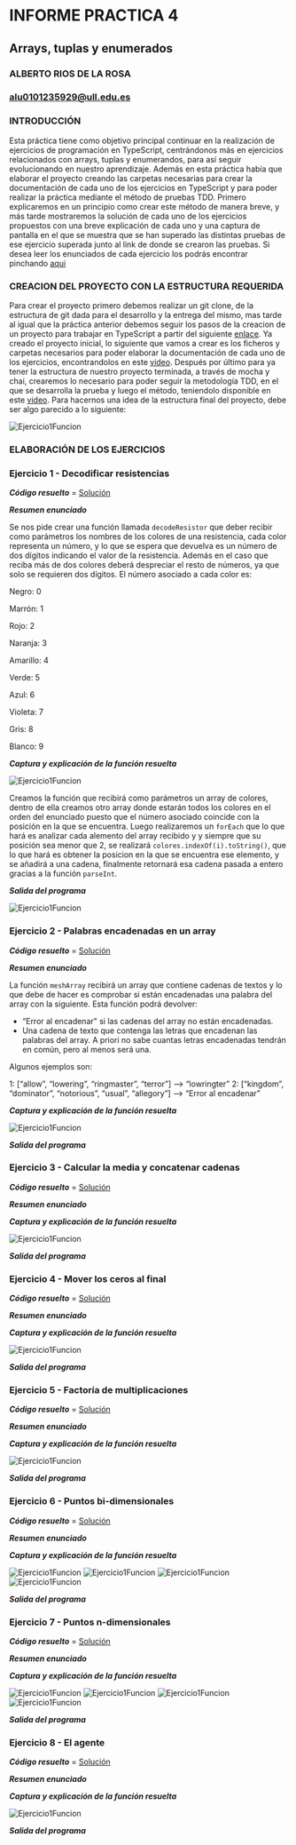 # INFORME PRACTICA 4
## Arrays, tuplas y enumerados
### ALBERTO RIOS DE LA ROSA
### alu0101235929@ull.edu.es

### INTRODUCCIÓN

Esta práctica tiene como objetivo principal continuar en la realización de ejercicios de programación en TypeScript, centrándonos más en ejercicios relacionados con arrays, tuplas y enumerandos, para así seguir evolucionando en nuestro aprendizaje. Además en esta práctica había que elaborar el proyecto creando las carpetas necesarias para crear la documentación de cada uno de los ejercicios en TypeScript y para poder realizar la práctica mediante el método de pruebas TDD. Primero explicaremos en un principio como crear este método de manera breve, y más tarde mostraremos la solución de cada uno de los ejercicios propuestos con una breve explicación de cada uno y una captura de pantalla en el que se muestra que se han superado las distintas pruebas de ese ejercicio superada junto al link de donde se crearon las pruebas. Si desea leer los enunciados de cada ejercicio los podrás encontrar pinchando [aqui](https://ull-esit-inf-dsi-2021.github.io/prct04-arrays-tuples-enums/)

### CREACION DEL PROYECTO CON LA ESTRUCTURA REQUERIDA

Para crear el proyecto primero debemos realizar un git clone, de la estructura de git dada para el desarrollo y la entrega del mismo, mas tarde al igual que la práctica anterior debemos seguir los pasos de la creacion de un proyecto para trabajar en TypeScript a partir del siguiente [enlace](https://ull-esit-inf-dsi-2021.github.io/typescript-theory/typescript-project-setup.html). Ya creado el proyecto inicial, lo siguiente que vamos a crear es los ficheros y carpetas necesarios para poder elaborar la documentación de cada uno de los ejercicios, encontrandolos en este [video](https://drive.google.com/file/d/19LLLCuWg7u0TjjKz9q8ZhOXgbrKtPUme/view). Después por último para ya tener la estructura de nuestro proyecto terminada, a través de mocha y chai, crearemos lo necesario para poder seguir la metodología TDD, en el que se desarrolla la prueba y luego el método, teniendolo disponible en este [video](https://drive.google.com/file/d/1-z1oNOZP70WBDyhaaUijjHvFtqd6eAmJ/view). Para hacernos una idea de la estructura final del proyecto, debe ser algo parecido a lo siguiente:

![Ejercicio1Funcion](Imagenes/Estructura.JPG) 

### ELABORACIÓN DE LOS EJERCICIOS

### Ejercicio 1 - Decodificar resistencias

***Código resuelto*** = [Solución](https://github.com/ULL-ESIT-INF-DSI-2021/ull-esit-inf-dsi-20-21-prct04-arrays-tuples-enums-Espinette/blob/master/src/ejercicio-1.ts)

***Resumen enunciado*** 
 
Se nos pide crear una función llamada `decodeResistor` que deber recibir como parámetros los nombres de los colores de una resistencia, cada color representa un número, y lo que se espera que devuelva es un número de dos dígitos indicando el valor de la resistencia. Además en el caso que reciba más de dos colores deberá despreciar el resto de números, ya que solo se requieren dos dígitos. El número asociado a cada color es:

Negro: 0

Marrón: 1

Rojo: 2

Naranja: 3

Amarillo: 4

Verde: 5

Azul: 6

Violeta: 7

Gris: 8

Blanco: 9

***Captura y explicación de la función resuelta***
 
![Ejercicio1Funcion](Imagenes/Ejercicio1Funcion.JPG) 

Creamos la función que recibirá como parámetros un array de colores, dentro de ella creamos otro array donde estarán todos los colores en el orden del enunciado puesto que el número asociado coincide con la posición en la que se encuentra. Luego realizaremos un `forEach` que lo que hará es analizar cada alemento del array recibido y y siempre que su posición sea menor que 2, se realizará `colores.indexOf(i).toString()`, que lo que hará es obtener la posicion en la que se encuentra ese elemento, y se añadirá a una cadena, finalmente retornará esa cadena pasada a entero gracias a la función `parseInt`.

***Salida del programa***

![Ejercicio1Funcion](Imagenes/Ejercicio1Prueba.JPG) 

### Ejercicio 2 - Palabras encadenadas en un array

***Código resuelto*** = [Solución](https://github.com/ULL-ESIT-INF-DSI-2021/ull-esit-inf-dsi-20-21-prct04-arrays-tuples-enums-Espinette/blob/master/src/ejercicio-2.ts)

***Resumen enunciado*** 
 
La función `meshArray` recibirá un array que contiene cadenas de textos y lo que debe de hacer es comprobar si están encadenadas una palabra del array con la siguiente. Esta función podrá devolver:

 - “Error al encadenar" si las cadenas del array no están encadenadas.
 - Una cadena de texto que contenga las letras que encadenan las palabras del array. A priori no sabe cuantas letras encadenadas tendrán en común, pero al menos será una.

Algunos ejemplos son:

1: [“allow”, “lowering”, “ringmaster”, “terror”] –> “lowringter”
2: [“kingdom”, “dominator”, “notorious”, “usual”, “allegory”] –> “Error al encadenar”

***Captura y explicación de la función resuelta***
 
 ![Ejercicio1Funcion](Imagenes/Ejercicio2Funcion.JPG) 

***Salida del programa***

### Ejercicio 3 - Calcular la media y concatenar cadenas

***Código resuelto*** = [Solución](https://github.com/ULL-ESIT-INF-DSI-2021/ull-esit-inf-dsi-20-21-prct04-arrays-tuples-enums-Espinette/blob/master/src/ejercicio-3.ts)

***Resumen enunciado*** 
 
***Captura y explicación de la función resuelta***
 
 ![Ejercicio1Funcion](Imagenes/Ejercicio3Funcion.JPG) 

***Salida del programa***

### Ejercicio 4 - Mover los ceros al final

***Código resuelto*** = [Solución](https://github.com/ULL-ESIT-INF-DSI-2021/ull-esit-inf-dsi-20-21-prct04-arrays-tuples-enums-Espinette/blob/master/src/ejercicio-4.ts)

***Resumen enunciado*** 

***Captura y explicación de la función resuelta***
 
 ![Ejercicio1Funcion](Imagenes/Ejercicio4Funcion.JPG) 

***Salida del programa***

### Ejercicio 5 - Factoría de multiplicaciones

***Código resuelto*** = [Solución](https://github.com/ULL-ESIT-INF-DSI-2021/ull-esit-inf-dsi-20-21-prct04-arrays-tuples-enums-Espinette/blob/master/src/ejercicio-5.ts)

***Resumen enunciado*** 
 
***Captura y explicación de la función resuelta***
 
 ![Ejercicio1Funcion](Imagenes/Ejercicio5Funcion.JPG) 

***Salida del programa***

### Ejercicio 6 - Puntos bi-dimensionales

***Código resuelto*** = [Solución](https://github.com/ULL-ESIT-INF-DSI-2021/ull-esit-inf-dsi-20-21-prct04-arrays-tuples-enums-Espinette/blob/master/src/ejercicio-6.ts)

***Resumen enunciado*** 

***Captura y explicación de la función resuelta***
 
 ![Ejercicio1Funcion](Imagenes/Ejercicio6Funcion1sum.JPG) 
 ![Ejercicio1Funcion](Imagenes/Ejercicio6Funcion3.JPG) 
 ![Ejercicio1Funcion](Imagenes/Ejercicio6Funcion1.JPG) 
 ![Ejercicio1Funcion](Imagenes/Ejercicio6Funcion4.JPG) 


***Salida del programa***

### Ejercicio 7 - Puntos n-dimensionales

***Código resuelto*** = [Solución](https://github.com/ULL-ESIT-INF-DSI-2021/ull-esit-inf-dsi-20-21-prct04-arrays-tuples-enums-Espinette/blob/master/src/ejercicio-7.ts)

***Resumen enunciado*** 

***Captura y explicación de la función resuelta***
 
 ![Ejercicio1Funcion](Imagenes/Ejercicio7Funcion1.JPG)
 ![Ejercicio1Funcion](Imagenes/Ejercicio7Funcion2.JPG) 
 ![Ejercicio1Funcion](Imagenes/Ejercicio7Funcion3.JPG) 
 ![Ejercicio1Funcion](Imagenes/Ejercicio7Funcion4.JPG) 


***Salida del programa***

### Ejercicio 8 - El agente

***Código resuelto*** = [Solución](https://github.com/ULL-ESIT-INF-DSI-2021/ull-esit-inf-dsi-20-21-prct04-arrays-tuples-enums-Espinette/blob/master/src/ejercicio-8.ts)

***Resumen enunciado*** 

***Captura y explicación de la función resuelta***
 
 ![Ejercicio1Funcion](Imagenes/Ejercicio8Funcion.JPG) 

***Salida del programa***

